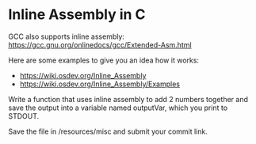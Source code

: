 # Inline Assembly in C
GCC also supports inline assembly: <https://gcc.gnu.org/onlinedocs/gcc/Extended-Asm.html>

Here are some examples to give you an idea how it works:

* <https://wiki.osdev.org/Inline_Assembly>
* <https://wiki.osdev.org/Inline_Assembly/Examples>

Write a function that uses inline assembly to add 2 numbers together and save the output into a variable named outputVar, which you print to STDOUT.

Save the file in /resources/misc and submit your commit link.